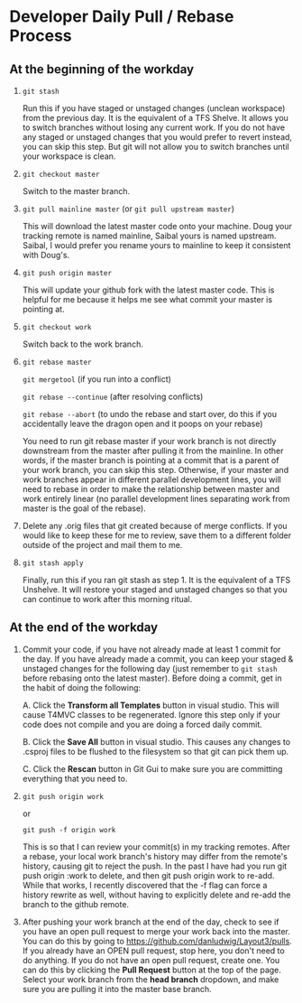 # Developer Daily Pull / Rebase Process

## At the beginning of the workday

1. `git stash`

   Run this if you have staged or unstaged changes (unclean workspace) from the previous day. It is the equivalent of a TFS Shelve. It allows you to switch branches without losing any current work. If you do not have any staged or unstaged changes that you would prefer to revert instead, you can skip this step. But git will not allow you to switch branches until your workspace is clean.

2. `git checkout master`

   Switch to the master branch.

3. `git pull mainline master` (or `git pull upstream master`)

   This will download the latest master code onto your machine. Doug your tracking remote is named mainline, Saibal yours is named upstream. Saibal, I would prefer you rename yours to mainline to keep it consistent with Doug's.

4. `git push origin master`

   This will update your github fork with the latest master code. This is helpful for me because it helps me see what commit your master is pointing at.

5. `git checkout work`

   Switch back to the work branch.

6. `git rebase master`

   `git mergetool` (if you run into a conflict)

   `git rebase --continue` (after resolving conflicts)

   `git rebase --abort` (to undo the rebase and start over, do this if you accidentally leave the dragon open and it poops on your rebase)

   You need to run git rebase master if your work branch is not directly downstream from the master after pulling it from the mainline. In other words, if the master branch is pointing at a commit that is a parent of your work branch, you can skip this step. Otherwise, if your master and work branches appear in different parallel development lines, you will need to rebase in order to make the relationship between master and work entirely linear (no parallel development lines separating work from master is the goal of the rebase).

7. Delete any .orig files that git created because of merge conflicts. If you would like to keep these for me to review, save them to a different folder outside of the project and mail them to me.

8. `git stash apply`

   Finally, run this if you ran git stash as step 1. It is the equivalent of a TFS Unshelve. It will restore your staged and unstaged changes so that you can continue to work after this morning ritual.

## At the end of the workday

1. Commit your code, if you have not already made at least 1 commit for the day. If you have already made a commit, you can keep your staged & unstaged changes for the following day (just remember to `git stash` before rebasing onto the latest master). Before doing a commit, get in the habit of doing the following:

   A. Click the **Transform all Templates** button in visual studio. This will cause T4MVC classes to be regenerated. Ignore this step only if your code does not compile and you are doing a forced daily commit.

   B. Click the **Save All** button in visual studio. This causes any changes to .csproj files to be flushed to the filesystem so that git can pick them up.

   C. Click the **Rescan** button in Git Gui to make sure you are committing everything that you need to.

2. `git push origin work`

   or

   `git push -f origin work`

   This is so that I can review your commit(s) in my tracking remotes. After a rebase, your local work branch's history may differ from the remote's history, causing git to reject the push. In the past I have had you run  git push origin :work to delete, and then git push origin work to re-add. While that works, I recently discovered that the -f flag can force a history rewrite as well, without having to explicitly delete and re-add the branch to the github remote.

3. After pushing your work branch at the end of the day, check to see if you have an open pull request to merge your work back into the master. You can do this by going to https://github.com/danludwig/Layout3/pulls. If you already have an OPEN pull request, stop here, you don't need to do anything. If you do not have an open pull request, create one. You can do this by clicking the **Pull Request** button at the top of the page. Select your work branch from the **head branch** dropdown, and make sure you are pulling it into the master base branch.
